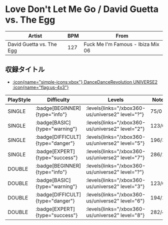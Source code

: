 # Love Don't Let Me Go / David Guetta vs. The Egg

|Artist|BPM|From|
|------|---|----|
|David Guetta vs. The Egg|127|Fuck Me I'm Famous - Ibiza Mix 06|

## 収録タイトル

- [:icon{name="simple-icons:xbox"} DanceDanceRevolution UNIVERSE2 :icon{name="flag:us-4x3"}](/xbox360-us/universe2)

|PlayStyle|Difficulty|Levels|Notes|Movie|
|---------|----------|------|-----|-----|
|SINGLE| :badge[BEGINNER]{type="info"}| :levels{links="/xbox360-us/universe2" level="?"}|75/0||
|SINGLE| :badge[BASIC]{type="warning"}| :levels{links="/xbox360-us/universe2" level="2"}|123/6||
|SINGLE| :badge[DIFFICULT]{type="danger"}| :levels{links="/xbox360-us/universe2" level="5"}|196/30||
|SINGLE| :badge[EXPERT]{type="success"}| :levels{links="/xbox360-us/universe2" level="7"}|286/19||
|DOUBLE| :badge[BEGINNER]{type="info"}| :levels{links="/xbox360-us/universe2" level="?"}|||
|DOUBLE| :badge[BASIC]{type="warning"}| :levels{links="/xbox360-us/universe2" level="3"}|123/6||
|DOUBLE| :badge[DIFFICULT]{type="danger"}| :levels{links="/xbox360-us/universe2" level="6"}|194/17||
|DOUBLE| :badge[EXPERT]{type="success"}| :levels{links="/xbox360-us/universe2" level="8"}|282/4||
